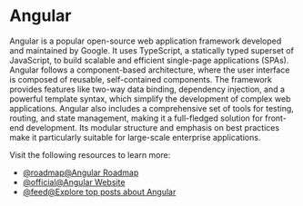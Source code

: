 # Angular

Angular is a popular open-source web application framework developed and maintained by Google. It uses TypeScript, a statically typed superset of JavaScript, to build scalable and efficient single-page applications (SPAs). Angular follows a component-based architecture, where the user interface is composed of reusable, self-contained components. The framework provides features like two-way data binding, dependency injection, and a powerful template syntax, which simplify the development of complex web applications. Angular also includes a comprehensive set of tools for testing, routing, and state management, making it a full-fledged solution for front-end development. Its modular structure and emphasis on best practices make it particularly suitable for large-scale enterprise applications.

Visit the following resources to learn more:

- [@roadmap@Angular Roadmap](https://roadmap.sh/angular)
- [@official@Angular Website](https://angular.dev)
- [@feed@Explore top posts about Angular](https://app.daily.dev/tags/angular?ref=roadmapsh)
